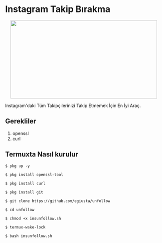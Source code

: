 # Instagram Takip Bırakma
<p align="center">
  <img src="https://r.resimlink.com/52hE.jpg" width="470" height="250">
</p>
Instagram'daki Tüm Takipçilerinizi Takip Etmemek İçin En İyi Araç.

## Gerekliler
1. openssl
2. curl

## Termuxta Nasıl kurulur

`$ pkg up -y`

`$ pkg install openssl-tool`

`$ pkg install curl`

`$ pkg install git`

`$ git clone https://github.com/egiusta/unfollow`

`$ cd unfollow`

`$ chmod +x insunfollow.sh`

`$ termux-wake-lock`

`$ bash insunfollow.sh`

